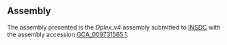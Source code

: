 Assembly
--------

The assembly presented is the
_Dplex\_v4_
assembly submitted to
[INSDC](http://www.insdc.org) with the assembly accession
[GCA\_009731565.1](http://www.ebi.ac.uk/ena/data/view/GCA_009731565.1).
